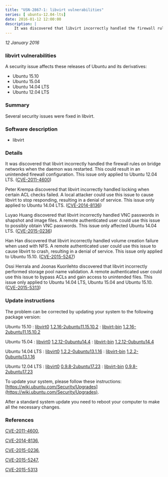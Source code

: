 ```yaml
---
title: "USN-2867-1: libvirt vulnerabilities"
series: [ ubuntu-12.04-lts]
date: 2016-01-12 12:00:00
description: |
    It was discovered that libvirt incorrectly handled the firewall rules on bridge networks when the daemon was restarted. This could result in an unintended firewall configuration. This issue only applied to Ubuntu 12.04 LTS. ([CVE-2011-4600](http://people.ubuntu.com/~ubuntu-security/cve/CVE-2011-4600))
--- 
```

 
 

*12 January 2016*

### libvirt vulnerabilities

A security issue affects these releases of Ubuntu and its derivatives:

* Ubuntu 15.10
* Ubuntu 15.04
* Ubuntu 14.04 LTS
* Ubuntu 12.04 LTS

### Summary

Several security issues were fixed in libvirt. 

### Software description

* libvirt 

### Details

It was discovered that libvirt incorrectly handled the firewall rules on bridge networks when the daemon was restarted. This could result in an unintended firewall configuration. This issue only applied to Ubuntu 12.04 LTS. ([CVE-2011-4600](http://people.ubuntu.com/~ubuntu-security/cve/CVE-2011-4600))

Peter Krempa discovered that libvirt incorrectly handled locking when certain ACL checks failed. A local attacker could use this issue to cause libvirt to stop responding, resulting in a denial of service. This issue only applied to Ubuntu 14.04 LTS. ([CVE-2014-8136](http://people.ubuntu.com/~ubuntu-security/cve/CVE-2014-8136))

Luyao Huang discovered that libvirt incorrectly handled VNC passwords in shapshot and image files. A remote authenticated user could use this issue to possibly obtain VNC passwords. This issue only affected Ubuntu 14.04 LTS. ([CVE-2015-0236](http://people.ubuntu.com/~ubuntu-security/cve/CVE-2015-0236))

Han Han discovered that libvirt incorrectly handled volume creation failure when used with NFS. A remote authenticated user could use this issue to cause libvirt to crash, resulting in a denial of service. This issue only applied to Ubuntu 15.10. ([CVE-2015-5247](http://people.ubuntu.com/~ubuntu-security/cve/CVE-2015-5247))

Ossi Herrala and Joonas Kuorilehto discovered that libvirt incorrectly performed storage pool name validation. A remote authenticated user could use this issue to bypass ACLs and gain access to unintended files. This issue only applied to Ubuntu 14.04 LTS, Ubuntu 15.04 and Ubuntu 15.10. ([CVE-2015-5313](http://people.ubuntu.com/~ubuntu-security/cve/CVE-2015-5313)) 

### Update instructions

The problem can be corrected by updating your system to the following package version:

Ubuntu 15.10
 : [libvirt0](https://launchpad.net/ubuntu/+source/libvirt) <span> [1.2.16-2ubuntu11.15.10.2](https://launchpad.net/ubuntu/+source/libvirt/1.2.16-2ubuntu11.15.10.2) </span> 
 : [libvirt-bin](https://launchpad.net/ubuntu/+source/libvirt) <span> [1.2.16-2ubuntu11.15.10.2](https://launchpad.net/ubuntu/+source/libvirt/1.2.16-2ubuntu11.15.10.2) </span> 

Ubuntu 15.04
 : [libvirt0](https://launchpad.net/ubuntu/+source/libvirt) <span> [1.2.12-0ubuntu14.4](https://launchpad.net/ubuntu/+source/libvirt/1.2.12-0ubuntu14.4) </span> 
 : [libvirt-bin](https://launchpad.net/ubuntu/+source/libvirt) <span> [1.2.12-0ubuntu14.4](https://launchpad.net/ubuntu/+source/libvirt/1.2.12-0ubuntu14.4) </span> 

Ubuntu 14.04 LTS
 : [libvirt0](https://launchpad.net/ubuntu/+source/libvirt) <span> [1.2.2-0ubuntu13.1.16](https://launchpad.net/ubuntu/+source/libvirt/1.2.2-0ubuntu13.1.16) </span> 
 : [libvirt-bin](https://launchpad.net/ubuntu/+source/libvirt) <span> [1.2.2-0ubuntu13.1.16](https://launchpad.net/ubuntu/+source/libvirt/1.2.2-0ubuntu13.1.16) </span> 

Ubuntu 12.04 LTS
 : [libvirt0](https://launchpad.net/ubuntu/+source/libvirt) <span> [0.9.8-2ubuntu17.23](https://launchpad.net/ubuntu/+source/libvirt/0.9.8-2ubuntu17.23) </span> 
 : [libvirt-bin](https://launchpad.net/ubuntu/+source/libvirt) <span> [0.9.8-2ubuntu17.23](https://launchpad.net/ubuntu/+source/libvirt/0.9.8-2ubuntu17.23) </span> 

To update your system, please follow these instructions: [https://wiki.ubuntu.com/Security/Upgrades](https://wiki.ubuntu.com/Security/Upgrades).

After a standard system update you need to reboot your computer to make all the necessary changes. 

### References

 
 [CVE-2011-4600](http://people.ubuntu.com/~ubuntu-security/cve/CVE-2011-4600), 

 [CVE-2014-8136](http://people.ubuntu.com/~ubuntu-security/cve/CVE-2014-8136), 

 [CVE-2015-0236](http://people.ubuntu.com/~ubuntu-security/cve/CVE-2015-0236), 

 [CVE-2015-5247](http://people.ubuntu.com/~ubuntu-security/cve/CVE-2015-5247), 

 [CVE-2015-5313](http://people.ubuntu.com/~ubuntu-security/cve/CVE-2015-5313)
 

